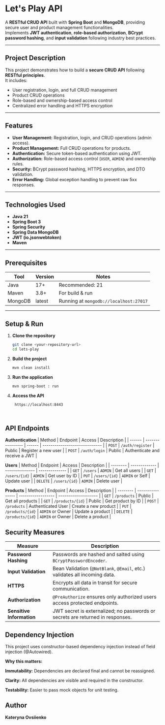 #  Let's Play API

A **RESTful CRUD API** built with **Spring Boot** and **MongoDB**, providing secure user and product management functionalities.  
Implements **JWT authentication**, **role-based authorization**, **BCrypt password hashing**, and **input validation** following industry best practices.

---

##  Project Description

This project demonstrates how to build a **secure CRUD API** following **RESTful principles**.  
It includes:

- User registration, login, and full CRUD management  
- Product CRUD operations  
- Role-based and ownership-based access control  
- Centralized error handling and HTTPS encryption

---

##  Features

- **User Management:** Registration, login, and CRUD operations (admin access).  
- **Product Management:** Full CRUD operations for products.  
- **Authentication:** Secure token-based authentication using JWT.  
- **Authorization:** Role-based access control (`USER`, `ADMIN`) and ownership rules.  
- **Security:** BCrypt password hashing, HTTPS encryption, and DTO validation.  
- **Error Handling:** Global exception handling to prevent raw 5xx responses.

---

##  Technologies Used

- **Java 21**  
- **Spring Boot 3**  
- **Spring Security**  
- **Spring Data MongoDB**  
- **JWT (io.jsonwebtoken)**  
- **Maven**

---

##  Prerequisites

| Tool | Version | Notes |
|------|----------|-------|
| Java | 17+ | Recommended: 21 |
| Maven | 3.8+ | For build & run |
| MongoDB | latest | Running at `mongodb://localhost:27017` |

---

##  Setup & Run

1. **Clone the repository**
   ```bash
   git clone <your-repository-url>
   cd lets-play

2. **Build the project**
   ```bash
   mvn clean install

3. **Run the application**
   ```bash
   mvn spring-boot : run

4. **Access the API**
   ```arduino
    https://localhost:8443  
       


##   API Endpoints

**Authentication**
| Method | Endpoint         | Access | Description                    |
| ------ | ---------------- | ------ | ------------------------------ |
| `POST` | `/auth/register` | Public | Register a new user            |
| `POST` | `/auth/login`    | Public | Authenticate and receive a JWT |


**Users**
| Method   | Endpoint      | Access          | Description    |
| -------- | ------------- | --------------- | -------------- |
| `GET`    | `/users`      | `ADMIN`         | Get all users  |
| `GET`    | `/users/{id}` | `ADMIN`         | Get user by ID |
| `PUT`    | `/users/{id}` | `ADMIN` or Self | Update user    |
| `DELETE` | `/users/{id}` | `ADMIN`         | Delete user    |


**Products**
| Method   | Endpoint         | Access             | Description          |
| -------- | ---------------- | ------------------ | -------------------- |
| `GET`    | `/products`      | Public             | Get all products     |
| `GET`    | `/products/{id}` | Public             | Get product by ID    |
| `POST`   | `/products`      | Authenticated User | Create a new product |
| `PUT`    | `/products/{id}` | `ADMIN` or Owner   | Update a product     |
| `DELETE` | `/products/{id}` | `ADMIN` or Owner   | Delete a product     |


##  Security Measures

| Measure                   | Description                                                                    |
| ------------------------- | ------------------------------------------------------------------------------ |
| **Password Hashing**      | Passwords are hashed and salted using `BCryptPasswordEncoder`.                 |
| **Input Validation**      | Bean Validation (`@NotBlank`, `@Email`, etc.) validates all incoming data.     |
| **HTTPS**                 | Encrypts all data in transit for secure communication.                         |
| **Authorization**         | `@PreAuthorize` ensures only authorized users access protected endpoints.      |
| **Sensitive Information** | JWT secret is externalized; no passwords or secrets are returned in responses. |


## Dependency Injection

This project uses constructor-based dependency injection instead of field injection (@Autowired).

**Why this matters:**

   **Immutability:** Dependencies are declared final and cannot be reassigned.

   **Clarity:** All dependencies are visible and required in the constructor.

   **Testability:** Easier to pass mock objects for unit testing.

## Author

**Kateryna Ovsiienko**